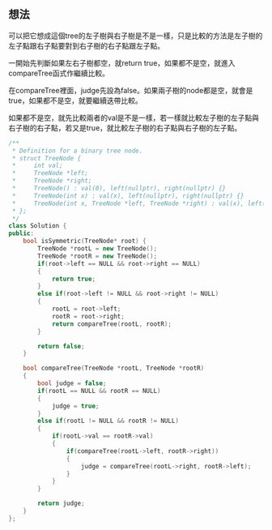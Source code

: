 ## 想法
可以把它想成這個tree的左子樹與右子樹是不是一樣，只是比較的方法是左子樹的左子點跟右子點要對到右子樹的右子點跟左子點。

一開始先判斷如果左右子樹都空，就return true，如果都不是空，就進入compareTree函式作繼續比較。

在compareTree裡面，judge先設為false。如果兩子樹的node都是空，就會是true，如果都不是空，就要繼續迭帶比較。

如果都不是空，就先比較兩者的val是不是一樣，若一樣就比較左子樹的左子點與右子樹的右子點，若又是true，就比較左子樹的右子點與右子樹的左子點。

```CPP
/**
 * Definition for a binary tree node.
 * struct TreeNode {
 *     int val;
 *     TreeNode *left;
 *     TreeNode *right;
 *     TreeNode() : val(0), left(nullptr), right(nullptr) {}
 *     TreeNode(int x) : val(x), left(nullptr), right(nullptr) {}
 *     TreeNode(int x, TreeNode *left, TreeNode *right) : val(x), left(left), right(right) {}
 * };
 */
class Solution {
public:
    bool isSymmetric(TreeNode* root) {
        TreeNode *rootL = new TreeNode();
        TreeNode *rootR = new TreeNode();
        if(root->left == NULL && root->right == NULL)
        {
            return true;
        }
        else if(root->left != NULL && root->right != NULL)
        {
            rootL = root->left;
            rootR = root->right;
            return compareTree(rootL, rootR);
        }

        return false;
    }

    bool compareTree(TreeNode *rootL, TreeNode *rootR)
    {
        bool judge = false;
        if(rootL == NULL && rootR == NULL)
        {
            judge = true;
        }
        else if(rootL != NULL && rootR != NULL)
        {
            if(rootL->val == rootR->val)
            {
                if(compareTree(rootL->left, rootR->right))
                {
                    judge = compareTree(rootL->right, rootR->left);
                }
            }
        }

        return judge;
    }
};
```